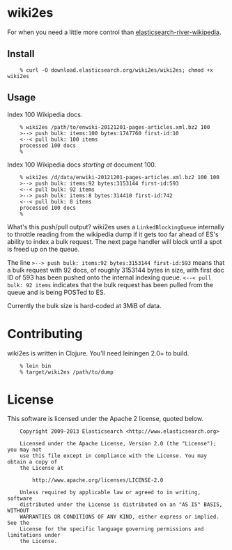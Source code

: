 # wiki2es

For when you need a little more control than
[elasticsearch-river-wikipedia](https://github.com/elasticsearch/elasticsearch-river-wikipedia).

## Install

        % curl -O download.elasticsearch.org/wiki2es/wiki2es; chmod +x wiki2es

## Usage

Index 100 Wikipedia docs.

        % wiki2es /path/to/enwiki-20121201-pages-articles.xml.bz2 100
        >--> push bulk: items:100 bytes:1747760 first-id:10
        <--< pull bulk: 100 items
        processed 100 docs
        %

Index 100 Wikipedia docs *starting at* document 100.

        % wiki2es /d/data/enwiki-20121201-pages-articles.xml.bz2 100 100
        >--> push bulk: items:92 bytes:3153144 first-id:593
        <--< pull bulk: 92 items
        >--> push bulk: items:8 bytes:314410 first-id:742
        <--< pull bulk: 8 items
        processed 100 docs
        %

What's this push/pull output?  wiki2es uses a `LinkedBlockingQueue`
internally to throttle reading from the wikipedia dump if it gets too
far ahead of ES's ability to index a bulk request.  The next page
handler will block until a spot is freed up on the queue.

The line `>--> push bulk: items:92 bytes:3153144 first-id:593` means
that a bulk request with 92 docs, of roughly 3153144 bytes in size,
with first doc ID of 593 has been pushed onto the internal indexing
queue.  `<--< pull bulk: 92 items` indicates that the bulk request has
been pulled from the queue and is being POSTed to ES.

Currently the bulk size is hard-coded at 3MiB of data.

# Contributing

wiki2es is written in Clojure.  You'll need leiningen 2.0+ to build.

        % lein bin
        % target/wiki2es /path/to/dump

# License

This software is licensed under the Apache 2 license, quoted below.

        Copyright 2009-2013 Elasticsearch <http://www.elasticsearch.org>

        Licensed under the Apache License, Version 2.0 (the "License"); you may not
        use this file except in compliance with the License. You may obtain a copy of
        the License at

            http://www.apache.org/licenses/LICENSE-2.0

        Unless required by applicable law or agreed to in writing, software
        distributed under the License is distributed on an "AS IS" BASIS, WITHOUT
        WARRANTIES OR CONDITIONS OF ANY KIND, either express or implied. See the
        License for the specific language governing permissions and limitations under
        the License.
